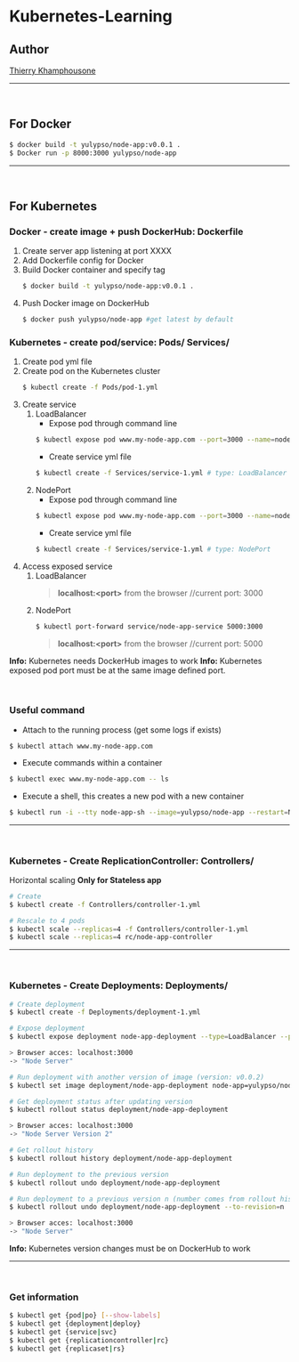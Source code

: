 # Kubernetes-Learning

## Author

[Thierry Khamphousone](https://www.linkedin.com/in/tkhamphousone/)

---

<br/>

## For Docker

```bash
$ docker build -t yulypso/node-app:v0.0.1 .
$ Docker run -p 8000:3000 yulypso/node-app
```

---

<br/>

## For Kubernetes

### Docker - create image + push DockerHub: Dockerfile
1. Create server app listening at port XXXX
2. Add Dockerfile config for Docker
3. Build Docker container and specify tag
    ```bash
    $ docker build -t yulypso/node-app:v0.0.1 .
    ```
4. Push Docker image on DockerHub
    ```bash 
    $ docker push yulypso/node-app #get latest by default 
    ```

### Kubernetes - create pod/service: Pods/ Services/
1. Create pod yml file
2. Create pod on the Kubernetes cluster
    ```bash
    $ kubectl create -f Pods/pod-1.yml
    ```
3. Create service 
   1. LoadBalancer
       - Expose pod through command line
       ```bash
       $ kubectl expose pod www.my-node-app.com --port=3000 --name=node-app-service --type=LoadBalancer
       ```
       - Create service yml file
       ```bash
       $ kubectl create -f Services/service-1.yml # type: LoadBalancer
       ```
    2. NodePort
       - Expose pod through command line
       ```bash
       $ kubectl expose pod www.my-node-app.com --port=3000 --name=node-app-service --type=NodePort
       ```
       - Create service yml file
       ```bash
       $ kubectl create -f Services/service-1.yml # type: NodePort
       ```
4. Access exposed service 
   1. LoadBalancer
        > **localhost:\<port\>** from the browser //current port: 3000
   2. NodePort
        ```bash
        $ kubectl port-forward service/node-app-service 5000:3000
        ```
        > **localhost:\<port\>** from the browser //current port: 5000

**Info:** Kubernetes needs DockerHub images to work
**Info:** Kubernetes exposed pod port must be at the same image defined port.

<br/>

### Useful command

- Attach to the running process (get some logs if exists)
```
$ kubectl attach www.my-node-app.com
```

- Execute commands within a container
```bash
$ kubectl exec www.my-node-app.com -- ls
```

- Execute a shell, this creates a new pod with a new container
```bash
$ kubectl run -i --tty node-app-sh --image=yulypso/node-app --restart=Never -- sh
```

---

<br/>

### Kubernetes - Create ReplicationController: Controllers/

Horizontal scaling **Only for Stateless app** 

```bash
# Create
$ kubectl create -f Controllers/controller-1.yml 

# Rescale to 4 pods
$ kubectl scale --replicas=4 -f Controllers/controller-1.yml
$ kubectl scale --replicas=4 rc/node-app-controller
```

---

<br/>

### Kubernetes - Create Deployments: Deployments/

```bash
# Create deployment
$ kubectl create -f Deployments/deployment-1.yml  

# Expose deployment
$ kubectl expose deployment node-app-deployment --type=LoadBalancer --port=3000 --name=node-app-v1

> Browser acces: localhost:3000
-> "Node Server"

# Run deployment with another version of image (version: v0.0.2)
$ kubectl set image deployment/node-app-deployment node-app=yulypso/node-app:v0.0.2

# Get deployment status after updating version
$ kubectl rollout status deployment/node-app-deployment

> Browser acces: localhost:3000
-> "Node Server Version 2"

# Get rollout history
$ kubectl rollout history deployment/node-app-deployment

# Run deployment to the previous version 
$ kubectl rollout undo deployment/node-app-deployment

# Run deployment to a previous version n (number comes from rollout history)
$ kubectl rollout undo deployment/node-app-deployment --to-revision=n

> Browser acces: localhost:3000
-> "Node Server"
```

**Info:** Kubernetes version changes must be on DockerHub to work

---

<br/>





### Get information

```bash
$ kubectl get {pod|po} [--show-labels]
$ kubectl get {deployment|deploy}
$ kubectl get {service|svc}
$ kubectl get {replicationcontroller|rc}
$ kubectl get {replicaset|rs}
```